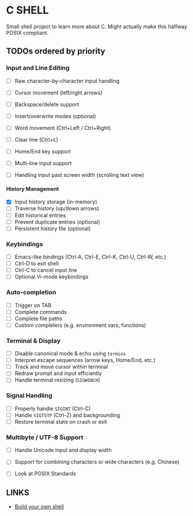 # C SHELL

Small shell project to learn more about C. Might actually make this halfway POSIX compliant.

## TODOs ordered by priority

### Input and Line Editing
- [ ] Raw character-by-character input handling
- [ ] Cursor movement (left/right arrows)
- [ ] Backspace/delete support
- [ ] Insert/overwrite modes (optional)
- [ ] Word movement (Ctrl+Left / Ctrl+Right)
- [ ] Clear line (Ctrl+L)
- [ ] Home/End key support

- [ ] Multi-line input support
- [ ] Handling input past screen width (scrolling text view)

#### History Management
- [x] Input history storage (in-memory)
- [ ] Traverse history (up/down arrows)
- [ ] Edit historical entries
- [ ] Prevent duplicate entries (optional)
- [ ] Persistent history file (optional)

### Keybindings
- [ ] Emacs-like bindings (Ctrl-A, Ctrl-E, Ctrl-K, Ctrl-U, Ctrl-W, etc.)
- [ ] Ctrl-D to exit shell
- [ ] Ctrl-C to cancel input line
- [ ] Optional Vi-mode keybindings

### Auto-completion
- [ ] Trigger on TAB
- [ ] Complete commands
- [ ] Complete file paths
- [ ] Custom completers (e.g. environment vars, functions)

### Terminal & Display
- [ ] Disable canonical mode & echo using `termios`
- [ ] Interpret escape sequences (arrow keys, Home/End, etc.)
- [ ] Track and move cursor within terminal
- [ ] Redraw prompt and input efficiently
- [ ] Handle terminal resizing (`SIGWINCH`)

###  Signal Handling
- [ ] Properly handle `SIGINT` (Ctrl-C)
- [ ] Handle `SIGTSTP` (Ctrl-Z) and backgrounding
- [ ] Restore terminal state on crash or exit

### Multibyte / UTF-8 Support
- [ ] Handle Unicode input and display width
- [ ] Support for combining characters or wide characters (e.g. Chinese)

- [ ] Look at POSIX Standards

## LINKS
- [Build your own shell](https://github.com/tokenrove/build-your-own-shell)
